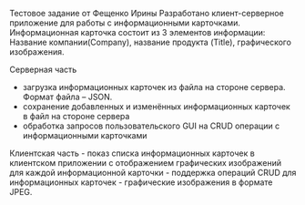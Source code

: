 Тестовое задание от Фещенко Ирины
Разработано клиент-серверное приложение для работы с информационными карточками. Информационная карточка состоит из 3 элементов информации: Название компании(Company), название продукта (Title), графического изображения. 

Серверная часть
- загрузка информационных карточек из файла на стороне сервера. Формат файла – JSON.
- сохранение добавленных и изменённых информационных карточек в файл на стороне сервера
- обработка запросов пользовательского GUI на CRUD операции с информационными карточками

Клиентская часть
	- показ списка информационных карточек в клиентском приложении с отображением графических изображений для каждой информационной карточки
	- поддержка операций CRUD для информационных карточек
	- графические изображения в формате JPEG.
